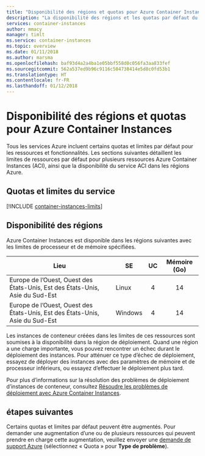 ```yaml
---
title: "Disponibilité des régions et quotas pour Azure Container Instances"
description: "La disponibilité des régions et les quotas par défaut du service Azure Container Instances."
services: container-instances
author: mmacy
manager: timlt
ms.service: container-instances
ms.topic: overview
ms.date: 01/11/2018
ms.author: marsma
ms.openlocfilehash: baf93d4a2a4ba1e05bbf558d0c056fa3aa833fef
ms.sourcegitcommit: 562a537ed9b96c9116c504738414e5d8c0fd53b1
ms.translationtype: HT
ms.contentlocale: fr-FR
ms.lasthandoff: 01/12/2018
---
```

# <a name="quotas-and-region-availability-for-azure-container-instances"></a>Disponibilité des régions et quotas pour Azure Container Instances

Tous les services Azure incluent certains quotas et limites par défaut pour les ressources et fonctionnalités. Les sections suivantes détaillent les limites de ressources par défaut pour plusieurs ressources Azure Container Instances (ACI), ainsi que la disponibilité du service ACI dans les régions Azure.

## <a name="service-quotas-and-limits"></a>Quotas et limites du service

[!INCLUDE [container-instances-limits](../../includes/container-instances-limits.md)]

## <a name="region-availability"></a>Disponibilité des régions

Azure Container Instances est disponible dans les régions suivantes avec les limites de processeur et de mémoire spécifiées.

| Lieu | SE | UC | Mémoire (Go) |
| -------- | -- | :---: | :-----------: |
| Europe de l’Ouest, Ouest des États-Unis, Est des États-Unis, Asie du Sud-Est | Linux | 4 | 14 |
| Europe de l’Ouest, Ouest des États-Unis, Est des États-Unis, Asie du Sud-Est  | Windows | 4 | 14 |

Les instances de conteneur créées dans les limites de ces ressources sont soumises à la disponibilité dans la région de déploiement. Quand une région a une charge importante, vous pouvez rencontrer un échec durant le déploiement des instances. Pour atténuer ce type d’échec de déploiement, essayez de déployer des instances avec des paramètres de mémoire et de processeur inférieurs, ou essayez d’effectuer le déploiement plus tard.

Pour plus d’informations sur la résolution des problèmes de déploiement d’instances de conteneur, consultez [Résoudre les problèmes de déploiement avec Azure Container Instances](container-instances-troubleshooting.md).

## <a name="next-steps"></a>étapes suivantes

Certains quotas et limites par défaut peuvent être augmentés. Pour demander une augmentation d’une ou de plusieurs ressources qui peuvent prendre en charge cette augmentation, veuillez envoyer une [demande de support Azure][azure-support] (sélectionnez « Quota » pour **Type de problème**).

<!-- LINKS - External -->
[azure-support]: https://ms.portal.azure.com/#blade/Microsoft_Azure_Support/HelpAndSupportBlade/newsupportrequest
